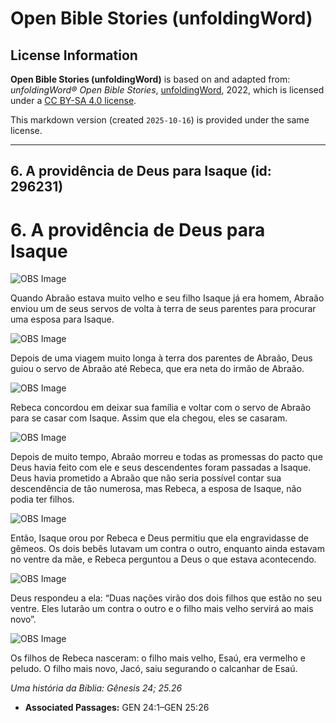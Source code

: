 # Open Bible Stories (unfoldingWord)

## License Information

**Open Bible Stories (unfoldingWord)** is based on and adapted from: _unfoldingWord® Open Bible Stories_, [unfoldingWord](https://unfoldingword.org/utw), 2022, which is licensed under a [CC BY-SA 4.0 license](https://creativecommons.org/licenses/by-sa/4.0/legalcode.en).

This markdown version (created `2025-10-16`) is provided under the same license.



--------------------------------

## 6. A providência de Deus para Isaque (id: 296231)

6\. A providência de Deus para Isaque
=====================================

![OBS Image](https://cdn.door43.org/obs/jpg/360px/obs-en-06-01.jpg)

Quando Abraão estava muito velho e seu filho Isaque já era homem, Abraão enviou um de seus servos de volta à terra de seus parentes para procurar uma esposa para Isaque.

![OBS Image](https://cdn.door43.org/obs/jpg/360px/obs-en-06-02.jpg)

Depois de uma viagem muito longa à terra dos parentes de Abraão, Deus guiou o servo de Abraão até Rebeca, que era neta do irmão de Abraão.

![OBS Image](https://cdn.door43.org/obs/jpg/360px/obs-en-06-03.jpg)

Rebeca concordou em deixar sua família e voltar com o servo de Abraão para se casar com Isaque. Assim que ela chegou, eles se casaram.

![OBS Image](https://cdn.door43.org/obs/jpg/360px/obs-en-06-04.jpg)

Depois de muito tempo, Abraão morreu e todas as promessas do pacto que Deus havia feito com ele e seus descendentes foram passadas a Isaque. Deus havia prometido a Abraão que não seria possível contar sua descendência de tão numerosa, mas Rebeca, a esposa de Isaque, não podia ter filhos.

![OBS Image](https://cdn.door43.org/obs/jpg/360px/obs-en-06-05.jpg)

Então, Isaque orou por Rebeca e Deus permitiu que ela engravidasse de gêmeos. Os dois bebês lutavam um contra o outro, enquanto ainda estavam no ventre da mãe, e Rebeca perguntou a Deus o que estava acontecendo.

![OBS Image](https://cdn.door43.org/obs/jpg/360px/obs-en-06-06.jpg)

Deus respondeu a ela: “Duas nações virão dos dois filhos que estão no seu ventre. Eles lutarão um contra o outro e o filho mais velho servirá ao mais novo”.

![OBS Image](https://cdn.door43.org/obs/jpg/360px/obs-en-06-07.jpg)

Os filhos de Rebeca nasceram: o filho mais velho, Esaú, era vermelho e peludo. O filho mais novo, Jacó, saiu segurando o calcanhar de Esaú.

*Uma história da Bíblia: Gênesis 24; 25\.26*

* **Associated Passages:** GEN 24:1–GEN 25:26

